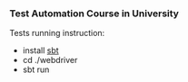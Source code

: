 ### Test Automation Course in University

Tests running instruction:
  * install [sbt](http://www.scala-sbt.org/download.html)
  * cd ./webdriver
  * sbt run
